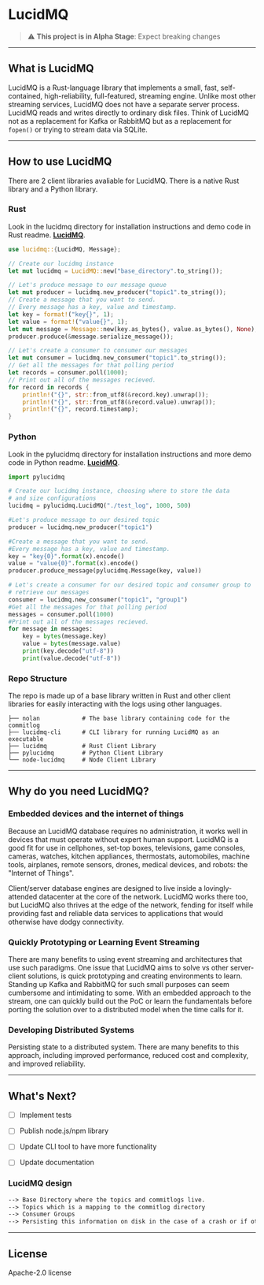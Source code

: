 # LucidMQ

> :warning: **This project is in Alpha Stage**: Expect breaking changes

---

## What is LucidMQ

LucidMQ is a Rust-language library that implements a small, fast, self-contained, high-reliability, full-featured, streaming engine. Unlike most other streaming services, LucidMQ does not have a separate server process. LucidMQ reads and writes directly to ordinary disk files. Think of LucidMQ not as a replacement for Kafka or RabbitMQ but as a replacement for `fopen()` or trying to stream data via SQLite.

---

## How to use LucidMQ

There are 2 client libraries avaliable for LucidMQ. There is a native Rust library and a Python library.

### Rust

Look in the lucidmq directory for installation instructions and demo code in Rust readme. **[LucidMQ](https://github.com/bdkiran/lucidmq/tree/master/lucidmq)**.


```Rust
use lucidmq::{LucidMQ, Message};

// Create our lucidmq instance
let mut lucidmq = LucidMQ::new("base_directory".to_string());

// Let's produce message to our message queue
let mut producer = lucidmq.new_producer("topic1".to_string());
// Create a message that you want to send.
// Every message has a key, value and timestamp.
let key = format!("key{}", 1);
let value = format!("value{}", 1);
let mut message = Message::new(key.as_bytes(), value.as_bytes(), None); 
producer.produce(&message.serialize_message());

// Let's create a consumer to consumer our messages
let mut consumer = lucidmq.new_consumer("topic1".to_string());
// Get all the messages for that polling period
let records = consumer.poll(1000);
// Print out all of the messages recieved.
for record in records {
    println!("{}", str::from_utf8(&record.key).unwrap());
    println!("{}", str::from_utf8(&record.value).unwrap());
    println!("{}", record.timestamp);
}
```

### Python

Look in the pylucidmq directory for installation instructions and more demo code in Python readme. **[LucidMQ](https://github.com/bdkiran/lucidmq/tree/master/pylucidmq)**.

```python
import pylucidmq

# Create our lucidmq instance, choosing where to store the data
# and size configurations
lucidmq = pylucidmq.LucidMQ("./test_log", 1000, 500)

#Let's produce message to our desired topic
producer = lucidmq.new_producer("topic1")

#Create a message that you want to send.
#Every message has a key, value and timestamp.
key = "key{0}".format(x).encode()
value = "value{0}".format(x).encode()
producer.produce_message(pylucidmq.Message(key, value))

# Let's create a consumer for our desired topic and consumer group to
# retrieve our messages
consumer = lucidmq.new_consumer("topic1", "group1")
#Get all the messages for that polling period
messages = consumer.poll(1000)
#Print out all of the messages recieved.
for message in messages:
    key = bytes(message.key)
    value = bytes(message.value)
    print(key.decode("utf-8"))
    print(value.decode("utf-8"))
```

### Repo Structure

The repo is made up of a base library written in Rust and other client libraries for easily interacting with the logs using other languages.

    ├── nolan            # The base library containing code for the commitlog
    ├── lucidmq-cli      # CLI library for running LucidMQ as an executable
    ├── lucidmq          # Rust Client Library
    ├── pylucidmq        # Python Client Library
    └── node-lucidmq     # Node Client Library

---

## Why do you need LucidMQ?

### Embedded devices and the internet of things

Because an LucidMQ database requires no administration, it works well in devices that must operate without expert human support. LucidMQ is a good fit for use in cellphones, set-top boxes, televisions, game consoles, cameras, watches, kitchen appliances, thermostats, automobiles, machine tools, airplanes, remote sensors, drones, medical devices, and robots: the "Internet of Things".

Client/server database engines are designed to live inside a lovingly-attended datacenter at the core of the network. LucidMQ works there too, but LucidMQ also thrives at the edge of the network, fending for itself while providing fast and reliable data services to applications that would otherwise have dodgy connectivity.

### Quickly Prototyping or Learning Event Streaming

There are many benefits to using event streaming and architectures that use such paradigms. One issue that LucidMQ aims to solve vs other server-client solutions, is quick prototyping and creating environments to learn. Standing up Kafka and RabbitMQ for such small purposes can seem cumbersome and intimidating to some. With an embedded approach to the stream, one can quickly build out the PoC or learn the fundamentals before porting the solution over to a distributed model when the time calls for it.

### Developing Distributed Systems

Persisting state to a distributed system. There are many benefits to this approach, including improved performance, reduced cost and complexity, and improved reliability.

---

## What's Next?

- [ ] Implement tests

- [ ] Publish node.js/npm library

- [ ] Update CLI tool to have more functionality

- [ ] Update documentation

### LucidMQ design

```txt
--> Base Directory where the topics and commitlogs live.
--> Topics which is a mapping to the commitlog directory
--> Consumer Groups
--> Persisting this information on disk in the case of a crash or if other processes need to interact.
```

---

## License

Apache-2.0 license
